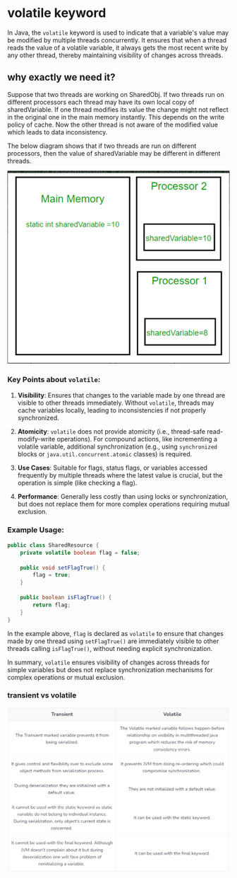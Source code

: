 # volatile keyword

In Java, the `volatile` keyword is used to indicate that a variable's value may be modified by multiple threads concurrently. It ensures that when a thread reads the value of a volatile variable, it always gets the most recent write by any other thread, thereby maintaining visibility of changes across threads.

## why exactly we need it?

Suppose that two threads are working on SharedObj. If two threads run on different processors each thread may have its own local copy of sharedVariable. If one thread modifies its value the change might not reflect in the original one in the main memory instantly. This depends on the write policy of cache. Now the other thread is not aware of the modified value which leads to data inconsistency.

The below diagram shows that if two threads are run on different processors, then the value of sharedVariable may be different in different threads.

![alt text](image.png)

### Key Points about `volatile`:

1. **Visibility**: Ensures that changes to the variable made by one thread are visible to other threads immediately. Without `volatile`, threads may cache variables locally, leading to inconsistencies if not properly synchronized.

2. **Atomicity**: `volatile` does not provide atomicity (i.e., thread-safe read-modify-write operations). For compound actions, like incrementing a volatile variable, additional synchronization (e.g., using `synchronized` blocks or `java.util.concurrent.atomic` classes) is required.

3. **Use Cases**: Suitable for flags, status flags, or variables accessed frequently by multiple threads where the latest value is crucial, but the operation is simple (like checking a flag).

4. **Performance**: Generally less costly than using locks or synchronization, but does not replace them for more complex operations requiring mutual exclusion.

### Example Usage:

```java
public class SharedResource {
    private volatile boolean flag = false;

    public void setFlagTrue() {
        flag = true;
    }

    public boolean isFlagTrue() {
        return flag;
    }
}
```

In the example above, `flag` is declared as `volatile` to ensure that changes made by one thread using `setFlagTrue()` are immediately visible to other threads calling `isFlagTrue()`, without needing explicit synchronization.

In summary, `volatile` ensures visibility of changes across threads for simple variables but does not replace synchronization mechanisms for complex operations or mutual exclusion.

### transient vs volatile

![alt text](image-1.png)
